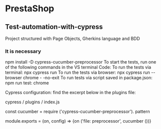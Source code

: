 # PrestaShop

## Test-automation-with-cypress
Project structured with Page Objects, Gherkins language and BDD

### It is necessary
npm install -D cypress-cucumber-preprocessor To start the tests, run one of the following commands in the VS terminal Code: To run the tests via terminal: npx cypress run To run the tests via browser: npx cypress run --browser chrome - -no-exit To run tests via script saved in package.json: npm run test: chrome

Cypress configuration: find the excerpt below in the plugins file:

cypress / plugins / index.js

const cucumber = require ('cypress-cucumber-preprocessor'). pattern

module.exports = (on, config) => {on ('file: preprocessor', cucumber ())}